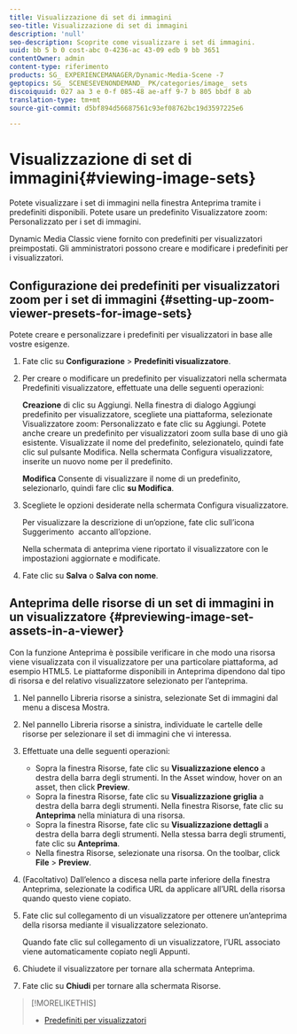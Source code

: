 ```yaml
---
title: Visualizzazione di set di immagini
seo-title: Visualizzazione di set di immagini
description: 'null'
seo-description: Scoprite come visualizzare i set di immagini.
uuid: bb 5 b 0 cost-abc 0-4236-ac 43-09 edb 9 bb 3651
contentOwner: admin
content-type: riferimento
products: SG_ EXPERIENCEMANAGER/Dynamic-Media-Scene -7
geptopics: SG_ SCENESEVENONDEMAND_ PK/categories/image_ sets
discoiquuid: 027 aa 3 e 0-f 085-48 ae-aff 9-7 b 805 bbdf 8 ab
translation-type: tm+mt
source-git-commit: d5bf894d56687561c93ef08762bc19d3597225e6

---
```



# Visualizzazione di set di immagini{#viewing-image-sets}

Potete visualizzare i set di immagini nella finestra Anteprima tramite i predefiniti disponibili. Potete usare un predefinito Visualizzatore zoom: Personalizzato per i set di immagini.

Dynamic Media Classic viene fornito con predefiniti per visualizzatori preimpostati. Gli amministratori possono creare e modificare i predefiniti per i visualizzatori.

## Configurazione dei predefiniti per visualizzatori zoom per i set di immagini {#setting-up-zoom-viewer-presets-for-image-sets}

Potete creare e personalizzare i predefiniti per visualizzatori in base alle vostre esigenze.

1. Fate clic su **Configurazione** &gt; **Predefiniti visualizzatore**.
1. Per creare o modificare un predefinito per visualizzatori nella schermata Predefiniti visualizzatore, effettuate una delle seguenti operazioni:

   **Creazione** di clic su Aggiungi. Nella finestra di dialogo Aggiungi predefinito per visualizzatore, scegliete una piattaforma, selezionate Visualizzatore zoom: Personalizzato e fate clic su Aggiungi. Potete anche creare un predefinito per visualizzatori zoom sulla base di uno già esistente. Visualizzate il nome del predefinito, selezionatelo, quindi fate clic sul pulsante Modifica. Nella schermata Configura visualizzatore, inserite un nuovo nome per il predefinito.

   **Modifica** Consente di visualizzare il nome di un predefinito, selezionarlo, quindi fare clic **su Modifica**.

1. Scegliete le opzioni desiderate nella schermata Configura visualizzatore.

   Per visualizzare la descrizione di un’opzione, fate clic sull’icona Suggerimento  accanto all’opzione.

   Nella schermata di anteprima viene riportato il visualizzatore con le impostazioni aggiornate e modificate.

1. Fate clic su **Salva** o **Salva con nome**.

## Anteprima delle risorse di un set di immagini in un visualizzatore {#previewing-image-set-assets-in-a-viewer}

Con la funzione Anteprima è possibile verificare in che modo una risorsa viene visualizzata con il visualizzatore per una particolare piattaforma, ad esempio HTML5. Le piattaforme disponibili in Anteprima dipendono dal tipo di risorsa e del relativo visualizzatore selezionato per l’anteprima.

1. Nel pannello Libreria risorse a sinistra, selezionate Set di immagini dal menu a discesa Mostra.
1. Nel pannello Libreria risorse a sinistra, individuate le cartelle delle risorse per selezionare il set di immagini che vi interessa.
1. Effettuate una delle seguenti operazioni:

   * Sopra la finestra Risorse, fate clic su **Visualizzazione elenco** a destra della barra degli strumenti. In the Asset window, hover on an asset, then click **Preview**.
   * Sopra la finestra Risorse, fate clic su **Visualizzazione griglia** a destra della barra degli strumenti. Nella finestra Risorse, fate clic su **Anteprima** nella miniatura di una risorsa.
   * Sopra la finestra Risorse, fate clic su **Visualizzazione dettagli** a destra della barra degli strumenti. Nella stessa barra degli strumenti, fate clic su **Anteprima**.
   * Nella finestra Risorse, selezionate una risorsa. On the toolbar, click **File** &gt; **Preview**.

1. (Facoltativo) Dall’elenco a discesa nella parte inferiore della finestra Anteprima, selezionate la codifica URL da applicare all’URL della risorsa quando questo viene copiato.
1. Fate clic sul collegamento di un visualizzatore per ottenere un’anteprima della risorsa mediante il visualizzatore selezionato.

   Quando fate clic sul collegamento di un visualizzatore, l’URL associato viene automaticamente copiato negli Appunti.

1. Chiudete il visualizzatore per tornare alla schermata Anteprima.
1. Fate clic su **Chiudi** per tornare alla schermata Risorse.

>[!MORELIKETHIS]
>
>* [Predefiniti per visualizzatori](application-setup.md#viewer_presets)

